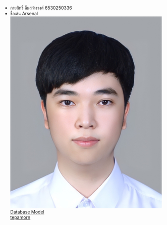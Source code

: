 - กายสิทธิ์ ลิ้มสว่างวงศ์ 6530250336
- ชื่อเล่น Arsenal
  ![Alt text ](417748.jpeg)
[Database Model](database-model.md) <br>
[tepamorn](https://tepamorn.github.io)
